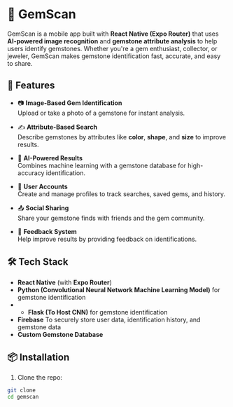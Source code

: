 # 💎 GemScan

GemScan is a mobile app built with **React Native (Expo Router)** that uses **AI-powered image recognition** and **gemstone attribute analysis** to help users identify gemstones. Whether you're a gem enthusiast, collector, or jeweler, GemScan makes gemstone identification fast, accurate, and easy to share.

## 🚀 Features

- 📷 **Image-Based Gem Identification**  
  Upload or take a photo of a gemstone for instant analysis.

- ✍️ **Attribute-Based Search**  
  Describe gemstones by attributes like **color**, **shape**, and **size** to improve results.

- 🧠 **AI-Powered Results**  
  Combines machine learning with a gemstone database for high-accuracy identification.

- 👤 **User Accounts**  
  Create and manage profiles to track searches, saved gems, and history.

- 📤 **Social Sharing**  
  Share your gemstone finds with friends and the gem community.

- 💬 **Feedback System**  
  Help improve results by providing feedback on identifications.

## 🛠️ Tech Stack

- **React Native** (with **Expo Router**)
- **Python (Convolutional Neural Network Machine Learning Model)** for gemstone identification
- - **Flask (To Host CNN)** for gemstone identification
- **Firebase** To securely store user data, identification history, and gemstone data
- **Custom Gemstone Database**

## 📦 Installation

1. Clone the repo:

```bash
git clone
cd gemscan
